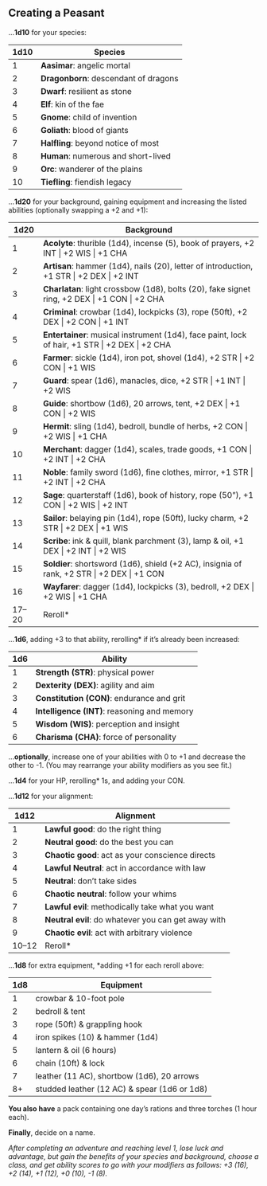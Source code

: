 ## Creating a Peasant

…**1d10** for your species: 

| 1d10 | Species                               |
| ---- | ------------------------------------- |
| 1    | **Aasimar**: angelic mortal           |
| 2    | **Dragonborn**: descendant of dragons |
| 3    | **Dwarf**: resilient as stone         |
| 4    | **Elf**: kin of the fae               |
| 5    | **Gnome**: child of invention         |
| 6    | **Goliath**: blood of giants          |
| 7    | **Halfling**: beyond notice of most   |
| 8    | **Human**: numerous and short-lived   |
| 9    | **Orc**: wanderer of the plains       |
| 10   | **Tiefling**: fiendish legacy         |

…**1d20** for your background, gaining equipment and increasing the listed abilities (optionally swapping a +2 and +1):

| 1d20  | Background                                                                                      |
| ----- | ----------------------------------------------------------------------------------------------- |
| 1     | **Acolyte**: thurible (1d4), incense (5), book of prayers, +2 INT \| +2 WIS \| +1 CHA           |
| 2     | **Artisan**: hammer (1d4), nails (20), letter of introduction, +1 STR \| +2 DEX \| +2 INT       |
| 3     | **Charlatan**: light crossbow (1d8), bolts (20), fake signet ring, +2 DEX \| +1 CON \| +2 CHA   |
| 4     | **Criminal**: crowbar (1d4), lockpicks (3), rope (50ft), +2 DEX \| +2 CON \| +1 INT             |
| 5     | **Entertainer**: musical instrument (1d4), face paint, lock of hair, +1 STR \| +2 DEX \| +2 CHA |
| 6     | **Farmer**: sickle (1d4), iron pot, shovel (1d4), +2 STR \| +2 CON \| +1 WIS                    |
| 7     | **Guard**: spear (1d6), manacles, dice, +2 STR \| +1 INT \| +2 WIS                              |
| 8     | **Guide**: shortbow (1d6), 20 arrows, tent, +2 DEX \| +1 CON \| +2 WIS                          |
| 9     | **Hermit**: sling (1d4), bedroll, bundle of herbs, +2 CON \| +2 WIS \| +1 CHA                   |
| 10    | **Merchant**: dagger (1d4), scales, trade goods, +1 CON \| +2 INT \| +2 CHA                     |
| 11    | **Noble**: family sword (1d6), fine clothes, mirror, +1 STR \| +2 INT \| +2 CHA                 |
| 12    | **Sage**: quarterstaff (1d6), book of history, rope (50”), +1 CON \| +2 WIS \| +2 INT           |
| 13    | **Sailor**: belaying pin (1d4), rope (50ft), lucky charm, +2 STR \| +2 DEX \| +1 WIS            |
| 14    | **Scribe**: ink & quill, blank parchment (3), lamp & oil, +1 DEX \| +2 INT \| +2 WIS            |
| 15    | **Soldier**: shortsword (1d6), shield (+2 AC), insignia of rank, +2 STR \| +2 DEX \| +1 CON     |
| 16    | **Wayfarer**: dagger (1d4), lockpicks (3), bedroll, +2 DEX \| +2 WIS \| +1 CHA                  |
| 17–20 | Reroll*                                                                                         |

…**1d6**, adding +3 to that ability, rerolling\* if it’s already been increased:

| 1d6 | Ability                                      |
| --- | -------------------------------------------- |
| 1   | **Strength (STR)**: physical power           |
| 2   | **Dexterity (DEX)**: agility and aim         |
| 3   | **Constitution (CON)**: endurance and grit   |
| 4   | **Intelligence (INT)**: reasoning and memory |
| 5   | **Wisdom (WIS)**: perception and insight     |
| 6   | **Charisma (CHA)**: force of personality     |

…**optionally**, increase one of your abilities with 0 to +1 and decrease the other to -1. (You may rearrange your ability modifiers as you see fit.)

…**1d4** for your HP, rerolling\* 1s, and adding your CON.

…**1d12** for your alignment:

| 1d12  | Alignment                                           |
| ----- | --------------------------------------------------- |
| 1     | **Lawful good**: do the right thing                 |
| 2     | **Neutral good**: do the best you can               |
| 3     | **Chaotic good**: act as your conscience directs    |
| 4     | **Lawful Neutral**: act in accordance with law      |
| 5     | **Neutral**: don’t take sides                       |
| 6     | **Chaotic neutral**: follow your whims              |
| 7     | **Lawful evil**: methodically take what you want    |
| 8     | **Neutral evil**: do whatever you can get away with |
| 9     | **Chaotic evil**: act with arbitrary violence       |
| 10–12 | Reroll\*                                            |

…**1d8** for extra equipment, \*adding +1 for each reroll above:

| 1d8 | Equipment                                    |
| --- | -------------------------------------------- |
| 1   | crowbar & 10-foot pole                       |
| 2   | bedroll & tent                               |
| 3   | rope (50ft) & grappling hook                 |
| 4   | iron spikes (10) & hammer (1d4)              |
| 5   | lantern & oil (6 hours)                      |
| 6   | chain (10ft) & lock                          |
| 7   | leather (11 AC), shortbow (1d6), 20 arrows   |
| 8+  | studded leather (12 AC) & spear (1d6 or 1d8) |

**You also have** a pack containing one day’s rations and three torches (1 hour each).

**Finally**, decide on a name.

*After completing an adventure and reaching level 1, lose luck and advantage, but gain the benefits of your species and background, choose a class, and get ability scores to go with your modifiers as follows: +3 (16), +2 (14), +1 (12), +0 (10), -1 (8).*